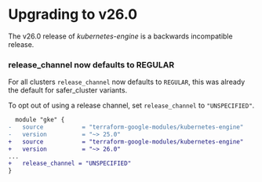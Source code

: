 # Upgrading to v26.0
The v26.0 release of *kubernetes-engine* is a backwards incompatible
release.

### release_channel now defaults to REGULAR

For all clusters `release_channel` now defaults to `REGULAR`, this was already
the default for safer_cluster variants.

To opt out of using a release channel, set `release_channel` to `"UNSPECIFIED"`.

```diff
  module "gke" {
-   source           = "terraform-google-modules/kubernetes-engine"
-   version          = "~> 25.0"
+   source           = "terraform-google-modules/kubernetes-engine"
+   version          = "~> 26.0"
...
+   release_channel = "UNSPECIFIED"
}
```
